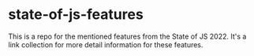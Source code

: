 # state-of-js-features
This is a repo for the mentioned features from the State of JS 2022. It's a link collection for more detail information for these features.
